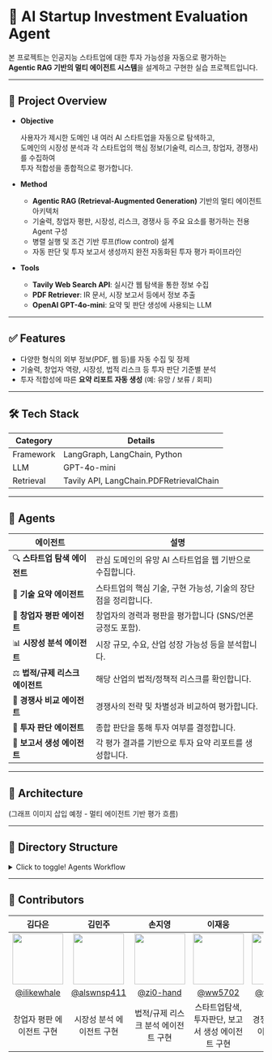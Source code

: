 # 🧠 AI Startup Investment Evaluation Agent

본 프로젝트는 인공지능 스타트업에 대한 투자 가능성을 자동으로 평가하는</br>
**Agentic RAG 기반의 멀티 에이전트 시스템**을 설계하고 구현한 실습 프로젝트입니다.

---

## 📌 Project Overview

- **Objective**
  
  사용자가 제시한 도메인 내 여러 AI 스타트업을 자동으로 탐색하고,  
  도메인의 시장성 분석과 각 스타트업의 핵심 정보(기술력, 리스크, 창업자, 경쟁사)를 수집하여</br>
  투자 적합성을 종합적으로 평가합니다.

- **Method**
  - **Agentic RAG (Retrieval-Augmented Generation)** 기반의 멀티 에이전트 아키텍처
  - 기술력, 창업자 평판, 시장성, 리스크, 경쟁사 등 주요 요소를 평가하는 전용 Agent 구성
  - 병렬 실행 및 조건 기반 루프(flow control) 설계
  - 자동 판단 및 투자 보고서 생성까지 완전 자동화된 투자 평가 파이프라인

- **Tools**
  - **Tavily Web Search API**: 실시간 웹 탐색을 통한 정보 수집
  - **PDF Retriever**: IR 문서, 시장 보고서 등에서 정보 추출
  - **OpenAI GPT-4o-mini**: 요약 및 판단 생성에 사용되는 LLM

---

## ✅ Features

- 다양한 형식의 외부 정보(PDF, 웹 등)를 자동 수집 및 정제
- 기술력, 창업자 역량, 시장성, 법적 리스크 등 투자 판단 기준별 분석
- 투자 적합성에 따른 **요약 리포트 자동 생성** (예: 유망 / 보류 / 회피)

---

## 🛠️ Tech Stack

| Category   | Details                             |
|------------|-------------------------------------|
| Framework  | LangGraph, LangChain, Python        |
| LLM        | GPT-4o-mini          |
| Retrieval  | Tavily API,  LangChain.PDFRetrievalChain       |

---

## 🤖 Agents

| 에이전트 | 설명 |
|----------|------|
| 🔍 **스타트업 탐색 에이전트** | 관심 도메인의 유망 AI 스타트업을 웹 기반으로 수집합니다. |
| 🔧 **기술 요약 에이전트** | 스타트업의 핵심 기술, 구현 가능성, 기술의 장단점을 정리합니다. |
| 🙋 **창업자 평판 에이전트** | 창업자의 경력과 평판을 평가합니다 (SNS/언론 긍정도 포함). |
| 📊 **시장성 분석 에이전트** | 시장 규모, 수요, 산업 성장 가능성 등을 분석합니다. |
| ⚖️ **법적/규제 리스크 에이전트** | 해당 산업의 법적/정책적 리스크를 확인합니다. |
| 🥊 **경쟁사 비교 에이전트** | 경쟁사의 전략 및 차별성과 비교하여 평가합니다. |
| 🧮 **투자 판단 에이전트** | 종합 판단을 통해 투자 여부를 결정합니다. |
| 📝 **보고서 생성 에이전트** | 각 평가 결과를 기반으로 투자 요약 리포트를 생성합니다. |

---

## 🧩 Architecture  
(그래프 이미지 삽입 예정 - 멀티 에이전트 기반 평가 흐름)

---

## 📁 Directory Structure
<details>
<summary>Click to toggle! Agents Workflow</summary>
  <img src="https://github.com/user-attachments/assets/3281c8ab-26f4-404e-8023-8a55e9491132", alt="agents1">
  <img src="https://github.com/user-attachments/assets/45bc23af-db87-4206-98ce-6d05d9f1be4a", alt="agents2">
</details>

---

## 💫 Contributors 
<div align="center">

| **김다은** | **김민주** | **손지영** | **이재웅** | **이효정** | **진실** |
| :--------: | :--------: | :--------: | :--------: | :--------: | :------: |
| <img src="https://avatars.githubusercontent.com/u/98153670?v=4" width="100" height="100"> | <img src="https://avatars.githubusercontent.com/u/74577811?v=4" width="100" height="100"> | <img src="https://avatars.githubusercontent.com/u/122194456?v=4" width="100" height="100"> | <img src="https://avatars.githubusercontent.com/u/60501045?v=4" width="100" height="100"> | <img src="https://avatars.githubusercontent.com/u/79013520?v=4" width="100" height="100"> | <img src="https://avatars.githubusercontent.com/u/97718539?v=4" width="100" height="100"> |
| [@ilikewhale](https://github.com/ilikewhale) | [@alswnsp411](https://github.com/alswnsp411) | [@zi0-hand](https://github.com/zi0-hand) | [@ww5702](https://github.com/ww5702) | [@world-dv](https://github.com/world-dv) | [@zinsile](https://github.com/zinsile) |
| 창업자 평판 에이전트 구현 | 시장성 분석 에이전트 구현 | 법적/규제 리스크 분석 에이전트 구현 | 스타트업탐색, 투자판단, 보고서 생성 에이전트 구현 | 경쟁사 비교 에이전트 구현 | 기술 요약 에이전트 구현 |

</div>
